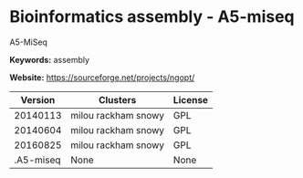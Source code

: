 # Bioinformatics assembly - A5-miseq

A5-MiSeq

**Keywords:** assembly

**Website:** <https://sourceforge.net/projects/ngopt/>

| Version | Clusters | License |
| ------- | -------- | ------- |
| 20140113 | milou rackham snowy | GPL |
| 20140604 | milou rackham snowy | GPL |
| 20160825 | milou rackham snowy | GPL |
| .A5-miseq | None | None |
